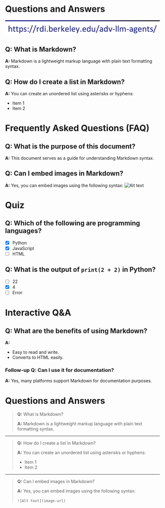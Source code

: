 
# Questions and Answers

![alt text](image.png)

## Q: What is Markdown?
**A:** Markdown is a lightweight markup language with plain text formatting syntax.

## Q: How do I create a list in Markdown?
**A:** You can create an unordered list using asterisks or hyphens:
- Item 1
- Item 2

# Frequently Asked Questions (FAQ)

## Q: What is the purpose of this document?
**A:** This document serves as a guide for understanding Markdown syntax.

## Q: Can I embed images in Markdown?
**A:** Yes, you can embed images using the following syntax:
![Alt text](image-url)

# Quiz

## Q: Which of the following are programming languages?
- [x] Python
- [x] JavaScript
- [ ] HTML

## Q: What is the output of `print(2 + 2)` in Python?
- [ ] 22
- [x] 4
- [ ] Error

# Interactive Q&A

## Q: What are the benefits of using Markdown?
**A:** 
- Easy to read and write.
- Converts to HTML easily.

### Follow-up Q: Can I use it for documentation?
**A:** Yes, many platforms support Markdown for documentation purposes.

# Questions and Answers

> **Q:** What is Markdown?
>
> **A:** Markdown is a lightweight markup language with plain text formatting syntax.

---

> **Q:** How do I create a list in Markdown?
>
> **A:** You can create an unordered list using asterisks or hyphens:
> - Item 1
> - Item 2

---

> **Q:** Can I embed images in Markdown?
>
> **A:** Yes, you can embed images using the following syntax:
> 
> `![Alt text](image-url)`
